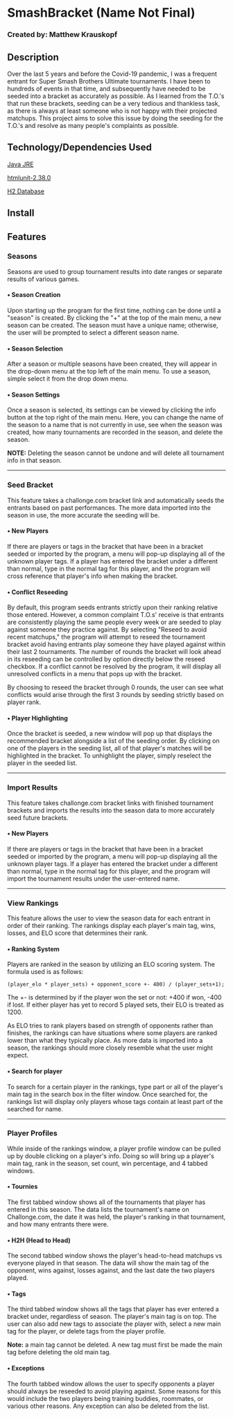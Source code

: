 # SmashBracket (Name Not Final)
### Created by: Matthew Krauskopf

## Description
Over the last 5 years and before the Covid-19 pandemic, I was a frequent entrant for Super Smash Brothers Ultimate tournaments. I have been to hundreds of events in that time, 
and subsequently have needed to be seeded into a bracket as accurately as possible. As I learned from the T.O.'s that run these brackets, seeding can be a very tedious and 
thankless task, as there is always at least someone who is not happy with their projected matchups. This project aims to solve this issue by doing the seeding for the T.O.'s 
and resolve as many people's complaints as possible. 

## Technology/Dependencies Used
[Java JRE](https://www.oracle.com/java/technologies/javase-jre8-downloads.html)

[htmlunit-2.38.0](https://sourceforge.net/projects/htmlunit/files/htmlunit/2.38.0/)

[H2 Database](https://www.h2database.com/html/main.html)

## Install

## Features

### Seasons
Seasons are used to group tournament results into date ranges or separate results of various games. 
#### • Season Creation
Upon starting up the program for the first time, nothing can be done until a "season" is created. By clicking the "+" at the top of the main menu, a new season can be created.
The season must have a unique name; otherwise, the user will be prompted to select a different season name. 
#### • Season Selection
After a season or multiple seasons have been created, they will appear in the drop-down menu at the top left of the main menu. To use a season, simple select it from the 
drop down menu. 
#### • Season Settings
Once a season is selected, its settings can be viewed by clicking the info button at the top right of the main menu. Here, you can change the name of the season to a name
that is not currently in use, see when the season was created, how many tournaments are recorded in the season, and delete the season. 

**NOTE:** Deleting the season cannot be undone and will delete all tournament info in that season. 

___________________________________________________________________________________________________________________________________________________________________
### Seed Bracket
This feature takes a challonge.com bracket link and automatically seeds the entrants based on past performances. The more data imported into the season in use, the more accurate 
the seeding will be. 
#### • New Players
If there are players or tags in the bracket that have been in a bracket seeded or imported by the program, a menu will pop-up displaying all of the unknown player tags.
If a player has entered the bracket under a different than normal, type in the normal tag for this player, and the program will cross reference that player's info when making the bracket.
#### • Conflict Reseeding
By default, this program seeds entrants strictly upon their ranking relative those entered. However, a common complaint T.O.s' receive is that entrants are consistently
playing the same people every week or are seeded to play against someone they practice against. By selecting "Reseed to avoid recent matchups," the program will attempt to 
reseed the tournament  bracket avoid having entrants play someone they have played against within their last 2 tournaments. The number of rounds the bracket will look ahead in its reseeding 
can be controlled by option directly below the reseed checkbox. If a conflict cannot be resolved by the program, it will display all unresolved conflicts in a menu that pops up with the bracket.

By choosing to reseed the bracket through 0 rounds, the user can see what conflicts would arise through the first 3 rounds by seeding strictly based on player rank.
#### • Player Highlighting
Once the bracket is seeded, a new window will pop up that displays the recommended bracket alongside a list of the seeding order. By clicking on one of the players in the seeding list,
all of that player's matches will be highlighted in the bracket. To unhighlight the player, simply reselect the player in the seeded list. 

___________________________________________________________________________________________________________________________________________________________________
### Import Results
This feature takes challonge.com bracket links with finished tournament brackets and imports the results into the season data to more accurately seed future brackets. 
#### • New Players
If there are players or tags in the bracket that have been in a bracket seeded or imported by the program, a menu will pop-up displaying all the unknown player tags.
If a player has entered the bracket under a different than normal, type in the normal tag for this player, and the program will import the tournament results under the 
user-entered name. 

___________________________________________________________________________________________________________________________________________________________________
### View Rankings
This feature allows the user to view the season data for each entrant in order of their ranking. The rankings display each player's main tag, wins, losses, and ELO score that
determines their rank.
#### • Ranking System
Players are ranked in the season by utilizing an ELO scoring system. The formula used is as follows:
```
(player_elo * player_sets) + opponent_score +- 400) / (player_sets+1);
```
The +- is determined by if the player won the set or not: +400 if won, -400 if lost. If either player has yet to record 5 played sets, their ELO is treated as 1200.

As ELO tries to rank players based on strength of opponents rather than finishes, the rankings can have situations where some players are ranked lower than what they 
typically place. As more data is imported into a season, the rankings should more closely resemble what the user might expect.

#### • Search for player
To search for a certain player in the rankings, type part or all of the player's main tag in the search box in the filter window. Once searched for, the rankings list will display 
only players whose tags contain at least part of the searched for name.

___________________________________________________________________________________________________________________________________________________________________
### Player Profiles
While inside of the rankings window, a player profile window can be pulled up by double clicking on a player's info. Doing so will bring up a player's main tag, rank in the season,
set count, win percentage, and 4 tabbed windows.
#### • Tournies
The first tabbed window shows all of the tournaments that player has entered in this season. The data lists the tournament's name on Challonge.com, the date it was held, the player's
ranking in that tournament, and how many entrants there were. 
#### • H2H (Head to Head)
The second tabbed window shows the player's head-to-head matchups vs everyone played in that season. The data will show the main tag of the opponent, wins against, losses against, 
and the last date the two players played.
#### • Tags
The third tabbed window shows all the tags that player has ever entered a bracket under, regardless of season. The player's main tag is on top. The user can also add new tags to
associate the player with, select a new main tag for the player, or delete tags from the player profile. 

**Note:** a main tag cannot be deleted. A new tag must first be made the main tag before deleting the old main tag. 
#### • Exceptions
The fourth tabbed window allows the user to specify opponents a player should always be reseeded to avoid playing against. Some reasons for this would include the two players
being training buddies, roommates, or various other reasons. Any exception can also be deleted from the list.
